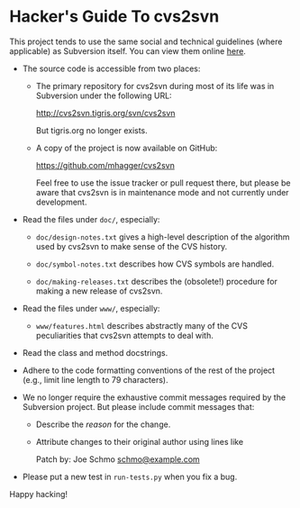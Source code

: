 # Hacker's Guide To cvs2svn

This project tends to use the same social and technical guidelines
(where applicable) as Subversion itself. You can view them online
[here](http://subversion.apache.org/docs/community-guide/conventions.html).

* The source code is accessible from two places:

  * The primary repository for cvs2svn during most of its life was in
    Subversion under the following URL:

      http://cvs2svn.tigris.org/svn/cvs2svn

    But tigris.org no longer exists.

  * A copy of the project is now available on GitHub:

      https://github.com/mhagger/cvs2svn

    Feel free to use the issue tracker or pull request there, but
    please be aware that cvs2svn is in maintenance mode and not
    currently under development.

* Read the files under `doc/`, especially:

  * `doc/design-notes.txt` gives a high-level description of the
    algorithm used by cvs2svn to make sense of the CVS history.

  * `doc/symbol-notes.txt` describes how CVS symbols are handled.

  * `doc/making-releases.txt` describes the (obsolete!) procedure for
    making a new release of cvs2svn.

* Read the files under `www/`, especially:

  * `www/features.html` describes abstractly many of the CVS
    peculiarities that cvs2svn attempts to deal with.

* Read the class and method docstrings.

* Adhere to the code formatting conventions of the rest of the
  project (e.g., limit line length to 79 characters).

* We no longer require the exhaustive commit messages required by the
  Subversion project. But please include commit messages that:

  * Describe the *reason* for the change.

  * Attribute changes to their original author using lines like

    Patch by: Joe Schmo <schmo@example.com>

* Please put a new test in `run-tests.py` when you fix a bug.


Happy hacking!
